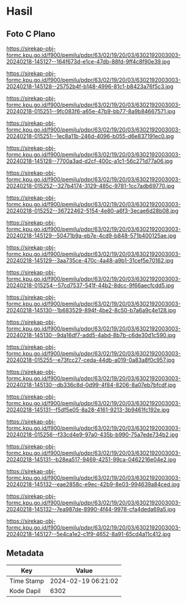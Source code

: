 # Hasil

## Foto C Plano

https://sirekap-obj-formc.kpu.go.id/f900/pemilu/pdpr/63/02/19/20/03/6302192003003-20240218-145127--164f673d-e1ce-47db-88fd-9ff4c8f90e39.jpg

https://sirekap-obj-formc.kpu.go.id/f900/pemilu/pdpr/63/02/19/20/03/6302192003003-20240218-145128--25752b4f-b148-4996-81c1-b8423a76f5c3.jpg

https://sirekap-obj-formc.kpu.go.id/f900/pemilu/pdpr/63/02/19/20/03/6302192003003-20240218-015251--9fc083f6-a65e-47b9-bb77-8a9b84667571.jpg

https://sirekap-obj-formc.kpu.go.id/f900/pemilu/pdpr/63/02/19/20/03/6302192003003-20240218-015251--1ec8a11b-246d-4096-b055-d6e837191ec0.jpg

https://sirekap-obj-formc.kpu.go.id/f900/pemilu/pdpr/63/02/19/20/03/6302192003003-20240218-145128--7700a3ad-d2cf-400c-a1c1-56c271d77a06.jpg

https://sirekap-obj-formc.kpu.go.id/f900/pemilu/pdpr/63/02/19/20/03/6302192003003-20240218-015252--327b4174-3129-485c-9781-1cc7adb69770.jpg

https://sirekap-obj-formc.kpu.go.id/f900/pemilu/pdpr/63/02/19/20/03/6302192003003-20240218-015252--36722462-5154-4e80-a6f3-3ecae6d28b08.jpg

https://sirekap-obj-formc.kpu.go.id/f900/pemilu/pdpr/63/02/19/20/03/6302192003003-20240218-145129--50471b9a-eb7e-4cd9-b848-571b400125ae.jpg

https://sirekap-obj-formc.kpu.go.id/f900/pemilu/pdpr/63/02/19/20/03/6302192003003-20240218-145129--3aa735ce-470c-4a48-a9b1-31cef5e70162.jpg

https://sirekap-obj-formc.kpu.go.id/f900/pemilu/pdpr/63/02/19/20/03/6302192003003-20240218-015254--57cd7537-541f-44b2-8dcc-9f66aecfcdd5.jpg

https://sirekap-obj-formc.kpu.go.id/f900/pemilu/pdpr/63/02/19/20/03/6302192003003-20240218-145130--1b683529-894f-4be2-8c50-b7a6a9c4e128.jpg

https://sirekap-obj-formc.kpu.go.id/f900/pemilu/pdpr/63/02/19/20/03/6302192003003-20240218-145130--9da16df7-add5-4abd-8b7b-c6de30d1c590.jpg

https://sirekap-obj-formc.kpu.go.id/f900/pemilu/pdpr/63/02/19/20/03/6302192003003-20240218-015255--e73fcc27-ceda-44db-a019-0a83a8f0c957.jpg

https://sirekap-obj-formc.kpu.go.id/f900/pemilu/pdpr/63/02/19/20/03/6302192003003-20240218-145130--db336c8d-0d99-4f84-8206-8a07eb7bfcdf.jpg

https://sirekap-obj-formc.kpu.go.id/f900/pemilu/pdpr/63/02/19/20/03/6302192003003-20240218-145131--f5df5e05-8a28-4161-9213-3b9461fc192e.jpg

https://sirekap-obj-formc.kpu.go.id/f900/pemilu/pdpr/63/02/19/20/03/6302192003003-20240218-015256--f33cd4e9-97a0-435b-b990-75a7ede734b2.jpg

https://sirekap-obj-formc.kpu.go.id/f900/pemilu/pdpr/63/02/19/20/03/6302192003003-20240218-145131--b28ea517-9469-4251-99ca-0462216e04e2.jpg

https://sirekap-obj-formc.kpu.go.id/f900/pemilu/pdpr/63/02/19/20/03/6302192003003-20240218-145132--eae2858c-e9ec-42b9-8e03-994639a84ced.jpg

https://sirekap-obj-formc.kpu.go.id/f900/pemilu/pdpr/63/02/19/20/03/6302192003003-20240218-145132--7ea987de-8990-4f44-9978-cfa4deda69a5.jpg

https://sirekap-obj-formc.kpu.go.id/f900/pemilu/pdpr/63/02/19/20/03/6302192003003-20240218-145127--5e4ca1e2-c1f9-4652-8a91-65cd4a11c412.jpg


## Metadata

| Key        | Value               |
| ---------- | ------------------- |
| Time Stamp | 2024-02-19 06:21:02 |
| Kode Dapil | 6302                |




